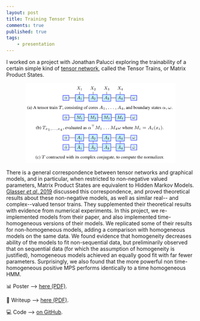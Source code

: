 ```yaml
---
layout: post
title: Training Tensor Trains
comments: true
published: true 
tags:
    - presentation
---
```


I worked on a project with Jonathan Palucci exploring the trainability of a certain simple kind of [tensor network](https://tensornetwork.org/), called the Tensor Trains, or Matrix Product States.


<div style="text-align: center;"><img width="400" src="/assets/2020-12-22-training-tensor-trains-fig2.png"></div>


There is a general correspondence between tensor networks and graphical models, and in particular, when restricted to non-negative valued parameters, Matrix Product States are equivalent to Hidden Markov Models. [Glasser _et al_. 2019](https://arxiv.org/abs/1907.03741) discussed this correspondence, and proved theoretical results about these non-negative models, as well as similar real-- and complex--valued tensor trains.  They supplemented their theoretical results with evidence from numerical experiments.  In this project, we re-implemented models from their paper, and also implemented time-homogeneous versions of their models.
We replicated some of their results for non-homogeneous models, adding a comparison with homogeneous models on the same data.  We found evidence that homogeneity decreases ability of the models to fit non-sequential data, but preliminarily observed that on sequential data (for which the assumption of homogeneity is justified), homogeneous models achieved an equally good fit with far fewer parameters. Surprisingly, we also found that the more powerful non time-homogeneous positive MPS performs identically to a time homogeneous HMM.

📊 Poster --> [here (PDF)](/assets/pdfs/2020.12.15.tensor-trains-poster.pdf).  

📄 Writeup --> [here (PDF)](/assets/pdfs/2020.12.22.tensor-trains-writeup.pdf).  

💻 Code --> [on GitHub](https://github.com/postylem/tensor_network_project).


